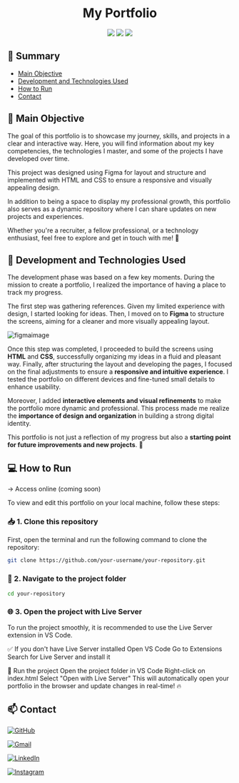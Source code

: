 <h1 align="center">My Portfolio</h1>

<div align="center">
  <img src="https://img.shields.io/badge/figma-%23F24E1E.svg?style=for-the-badge&logo=figma&logoColor=white"/>
  <img src="https://img.shields.io/badge/html5-%23E34F26.svg?style=for-the-badge&logo=html5&logoColor=white"/>
  <img src="https://img.shields.io/badge/css3-%231572B6.svg?style=for-the-badge&logo=css3&logoColor=white"/>
</div>

## 📖 Summary

- [Main Objective](#-main-objective)
- [Development and Technologies Used](#-development-and-technologies-used)
- [How to Run](#-how-to-run)
- [Contact](#-contact)

## 🥅 Main Objective

The goal of this portfolio is to showcase my journey, skills, and projects in a clear and interactive way. Here, you will find information about my key competencies, the technologies I master, and some of the projects I have developed over time.

This project was designed using Figma for layout and structure and implemented with HTML and CSS to ensure a responsive and visually appealing design.

In addition to being a space to display my professional growth, this portfolio also serves as a dynamic repository where I can share updates on new projects and experiences.

Whether you're a recruiter, a fellow professional, or a technology enthusiast, feel free to explore and get in touch with me! 🚀

## 🔨 Development and Technologies Used

The development phase was based on a few key moments. During the mission to create a portfolio, I realized the importance of having a place to track my progress.  

The first step was gathering references. Given my limited experience with design, I started looking for ideas. Then, I moved on to **Figma** to structure the screens, aiming for a cleaner and more visually appealing layout.  

![figmaimage](https://github.com/user-attachments/assets/6b91fdde-737c-4e9c-a024-91e485ad8377)

Once this step was completed, I proceeded to build the screens using **HTML** and **CSS**, successfully organizing my ideas in a fluid and pleasant way. Finally, after structuring the layout and developing the pages, I focused on the final adjustments to ensure a **responsive and intuitive experience**. I tested the portfolio on different devices and fine-tuned small details to enhance usability.  

Moreover, I added **interactive elements and visual refinements** to make the portfolio more dynamic and professional. This process made me realize the **importance of design and organization** in building a strong digital identity.  

This portfolio is not just a reflection of my progress but also a **starting point for future improvements and new projects**. 🚀  

## 💻 How to Run

-> Access online (coming soon)

To view and edit this portfolio on your local machine, follow these steps:  

### 📥 1. Clone this repository  
First, open the terminal and run the following command to clone the repository:  
```bash
git clone https://github.com/your-username/your-repository.git
```

### 📂 2. Navigate to the project folder
```bash
cd your-repository
```

### 🌐 3. Open the project with Live Server
To run the project smoothly, it is recommended to use the Live Server extension in VS Code.

✅ If you don't have Live Server installed
Open VS Code
Go to Extensions
Search for Live Server and install it

🚀 Run the project
Open the project folder in VS Code
Right-click on index.html
Select "Open with Live Server"
This will automatically open your portfolio in the browser and update changes in real-time! 🔥


## 📫 Contact

[![GitHub](https://img.shields.io/badge/github-%23121011.svg?style=for-the-badge&logo=github&logoColor=white)](https://github.com/rfmotaa)

[![Gmail](https://img.shields.io/badge/Gmail-D14836?style=for-the-badge&logo=gmail&logoColor=white)](mailto:rafaelssoni1000@gmail.com)

[![LinkedIn](https://img.shields.io/badge/linkedin-%230077B5.svg?style=for-the-badge&logo=linkedin&logoColor=white)](https://www.linkedin.com/in/rfmota/)

[![Instagram](https://img.shields.io/badge/Instagram-%23E4405F.svg?style=for-the-badge&logo=Instagram&logoColor=white)](https://www.instagram.com/rf_motaa/)
